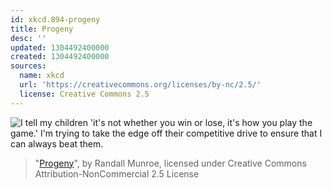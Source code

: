 ```yaml
---
id: xkcd.894-progeny
title: Progeny
desc: ''
updated: 1304492400000
created: 1304492400000
sources:
  name: xkcd
  url: 'https://creativecommons.org/licenses/by-nc/2.5/'
  license: Creative Commons 2.5
---
```

![I tell my children 'it's not whether you win or lose, it's how you play the game.' I'm trying to take the edge off their competitive drive to ensure that I can always beat them.](https://imgs.xkcd.com/comics/progeny.png)
> "[Progeny](https://xkcd.com/894/)", by Randall Munroe, licensed under Creative Commons Attribution-NonCommercial 2.5 License
